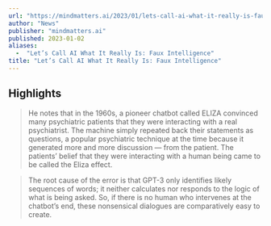```yaml
---
url: "https://mindmatters.ai/2023/01/lets-call-ai-what-it-really-is-faux-intelligence/"
author: "News"
publisher: "mindmatters.ai"
published: 2023-01-02
aliases:
  -  "Let’s Call AI What It Really Is: Faux Intelligence"
title: "Let’s Call AI What It Really Is: Faux Intelligence"
---
```


## Highlights
> He notes that in the 1960s, a pioneer chatbot called ELIZA convinced many psychiatric patients that they were interacting with a real psychiatrist. The machine simply repeated back their statements as questions, a popular psychiatric technique at the time because it generated more and more discussion — from the patient. The patients’ belief that they were interacting with a human being came to be called the Eliza effect.

> The root cause of the error is that GPT-3 only identifies likely sequences of words; it neither calculates nor responds to the logic of what is being asked. So, if there is no human who intervenes at the chatbot’s end, these nonsensical dialogues are comparatively easy to create.

